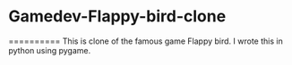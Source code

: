 # Gamedev-Flappy-bird-clone
==========
This is clone of the famous game Flappy bird.
I wrote this in python using pygame.